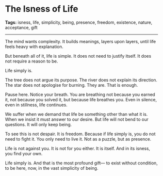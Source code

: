 # The Isness of Life

**Tags:** isness, life, simplicity, being, presence, freedom, existence, nature, acceptance, gift

---

The mind wants complexity.
It builds meanings,
layers upon layers,
until life feels heavy with explanation.

But beneath all of it,
life is simple.
It does not need to justify itself.
It does not require a reason to be.

Life simply is.

The tree does not argue its purpose.
The river does not explain its direction.
The star does not apologise for burning.
They are.
That is enough.

Pause here.
Notice your breath.
You are breathing not because you earned it,
not because you solved it,
but because life breathes you.
Even in silence,
even in stillness,
life continues.

We suffer when we demand that life
be something other than what it is.
When we insist it must answer to our desire.
But life will not bend to our questions.
It will only keep being.

To see this is not despair.
It is freedom.
Because if life simply is,
you do not need to fight it.
You only need to live it.
Not as a puzzle,
but as presence.

Life is not against you.
It is not for you either.
It is itself.
And in its isness,
you find your own.

Life simply is.
And that is the most profound gift—
to exist without condition,
to be here,
now,
in the vast simplicity of being.
